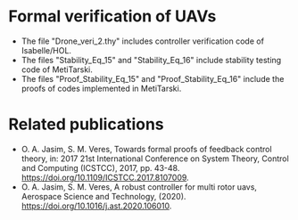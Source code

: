 # Formal verification of UAVs 


  * The file "Drone_veri_2.thy" includes controller verification code of Isabelle/HOL.
  * The files "Stability_Eq_15" and "Stability_Eq_16" include stability testing code of MetiTarski.
  * The files "Proof_Stability_Eq_15" and "Proof_Stability_Eq_16" include the proofs of codes implemented in MetiTarski.



# Related publications

* O. A. Jasim, S. M. Veres, Towards formal proofs of feedback control theory, in: 2017 21st International Conference on System Theory, Control and Computing (ICSTCC), 2017, pp. 43-48. https://doi.org/10.1109/ICSTCC.2017.8107009.
* O. A. Jasim, S. M. Veres, A robust controller for multi rotor uavs, Aerospace Science and Technology, (2020). https://doi.org/10.1016/j.ast.2020.106010.
